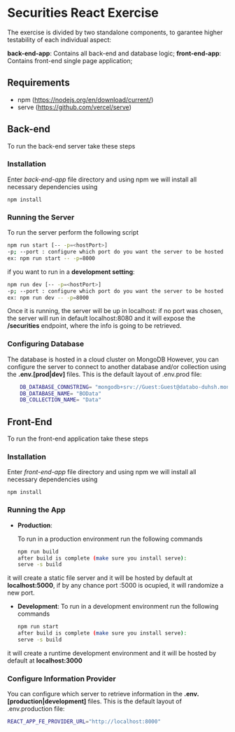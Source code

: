 # Securities React Exercise
  The exercise is divided by two standalone components, to garantee higher testability of each individual aspect:

  **back-end-app**: Contains all back-end and database logic;
  **front-end-app**: Contains front-end single page application;

## Requirements
  - npm (https://nodejs.org/en/download/current/)
  - serve (https://github.com/vercel/serve)
  
## Back-end 
To run the back-end server take these steps

### Installation
Enter *back-end-app* file directory and using npm we will install all necessary dependencies using 
```
npm install 
```
### Running the Server 
To run the server perform the following script
```bash
npm run start [-- -p=<hostPort>]
-p; --port : configure which port do you want the server to be hosted
ex: npm run start -- -p=8000
```
if you want to run in a **development setting**:
```bash
npm run dev [-- -p=<hostPort>]
-p; --port : configure which port do you want the server to be hosted
ex: npm run dev -- -p=8000
```
Once it is running, the server will be up in localhost:<hostPort>
if no port was chosen, the server will run in default localhost:8080  and it will expose the **/securities** endpoint, where the info is going to be retrieved.


  
 ### Configuring Database
 
 The database is hosted in a cloud cluster on MongoDB
 However, you can configure the server to connect to another database and/or collection using the **.env.[prod|dev]** files.
This is the default layout of .env.prod file:
```bash
    DB_DATABASE_CONNSTRING= "mongodb+srv://Guest:Guest@databo-duhsh.mongodb.net/test?retryWrites=true&w=majority"
    DB_DATABASE_NAME= "BOData"
    DB_COLLECTION_NAME= "Data"
```

## Front-End
To run the front-end application take these steps

### Installation
Enter *front-end-app* file directory and using npm we will install all necessary dependencies using 
```
npm install 
```
### Running the App
- **Production**:

	To run in a production environment run the following commands
	```bash
	npm run build
	after build is complete (make sure you install serve):
	serve -s build
	```
it will create a static file server and it will be hosted by default at **localhost:5000**, if by any chance port :5000 is ocupied, it will randomize a new port.

- **Development**:
	To run in a development environment run the following commands

	```bash
	npm run start
	after build is complete (make sure you install serve):
	serve -s build
	```
it will create a runtime development environment and it will be hosted by default at **localhost:3000**
### Configure Information Provider

 You can configure which server to retrieve information in the **.env.[production|development]** files.
This is the default layout of .env.production file:
```bash
REACT_APP_FE_PROVIDER_URL="http://localhost:8000"
```

  
  
   
  
